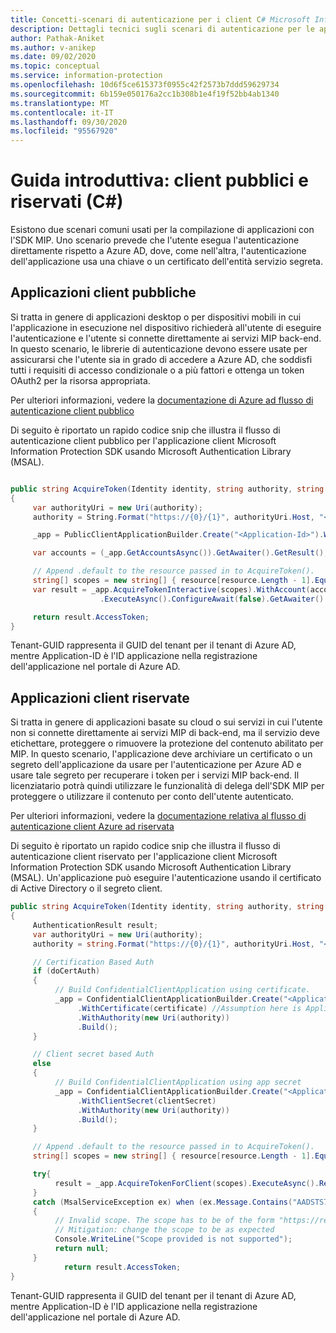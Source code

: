 ```yaml
---
title: Concetti-scenari di autenticazione per i client C# Microsoft Information Protection (MIP) SDK
description: Dettagli tecnici sugli scenari di autenticazione per le applicazioni client C# Microsoft Information Protection SDK.
author: Pathak-Aniket
ms.author: v-anikep
ms.date: 09/02/2020
ms.topic: conceptual
ms.service: information-protection
ms.openlocfilehash: 10d6f5ce615373f0955c42f2573b7ddd59629734
ms.sourcegitcommit: 6b159e050176a2cc1b308b1e4f19f52bb4ab1340
ms.translationtype: MT
ms.contentlocale: it-IT
ms.lasthandoff: 09/30/2020
ms.locfileid: "95567920"
---
```

# <a name="quickstart-public-and-confidential-clients-c"></a>Guida introduttiva: client pubblici e riservati (C#)

Esistono due scenari comuni usati per la compilazione di applicazioni con l'SDK MIP. Uno scenario prevede che l'utente esegua l'autenticazione direttamente rispetto a Azure AD, dove, come nell'altra, l'autenticazione dell'applicazione usa una chiave o un certificato dell'entità servizio segreta.

## <a name="public-client-applications"></a>Applicazioni client pubbliche

Si tratta in genere di applicazioni desktop o per dispositivi mobili in cui l'applicazione in esecuzione nel dispositivo richiederà all'utente di eseguire l'autenticazione e l'utente si connette direttamente ai servizi MIP back-end. In questo scenario, le librerie di autenticazione devono essere usate per assicurarsi che l'utente sia in grado di accedere a Azure AD, che soddisfi tutti i requisiti di accesso condizionale o a più fattori e ottenga un token OAuth2 per la risorsa appropriata.

Per ulteriori informazioni, vedere la [documentazione di Azure ad flusso di autenticazione client pubblico](/azure/active-directory/develop/msal-net-initializing-client-applications#initializing-a-public-client-application-from-configuration-options)

Di seguito è riportato un rapido codice snip che illustra il flusso di autenticazione client pubblico per l'applicazione client Microsoft Information Protection SDK usando Microsoft Authentication Library (MSAL).

```csharp

public string AcquireToken(Identity identity, string authority, string resource, string claims)
{
     var authorityUri = new Uri(authority);
     authority = String.Format("https://{0}/{1}", authorityUri.Host, "<Tenant-GUID>");

     _app = PublicClientApplicationBuilder.Create("<Application-Id>").WithAuthority(authority).WithDefaultRedirectUri().Build();

     var accounts = (_app.GetAccountsAsync()).GetAwaiter().GetResult();

     // Append .default to the resource passed in to AcquireToken().
     string[] scopes = new string[] { resource[resource.Length - 1].Equals('/') ? $"{resource}.default" : $"{resource}/.default" };
     var result = _app.AcquireTokenInteractive(scopes).WithAccount(accounts.FirstOrDefault()).WithPrompt(Prompt.SelectAccount)
                    .ExecuteAsync().ConfigureAwait(false).GetAwaiter().GetResult();

     return result.AccessToken;
}
```

Tenant-GUID rappresenta il GUID del tenant per il tenant di Azure AD, mentre Application-ID è l'ID applicazione nella registrazione dell'applicazione nel portale di Azure AD.

## <a name="confidential-client-applications"></a>Applicazioni client riservate

Si tratta in genere di applicazioni basate su cloud o sui servizi in cui l'utente non si connette direttamente ai servizi MIP di back-end, ma il servizio deve etichettare, proteggere o rimuovere la protezione del contenuto abilitato per MIP. In questo scenario, l'applicazione deve archiviare un certificato o un segreto dell'applicazione da usare per l'autenticazione per Azure AD e usare tale segreto per recuperare i token per i servizi MIP back-end. Il licenziatario potrà quindi utilizzare le funzionalità di delega dell'SDK MIP per proteggere o utilizzare il contenuto per conto dell'utente autenticato.

Per ulteriori informazioni, vedere la [documentazione relativa al flusso di autenticazione client Azure ad riservata](/azure/active-directory/develop/msal-net-initializing-client-applications#initializing-a-confidential-client-application-from-code)

Di seguito è riportato un rapido codice snip che illustra il flusso di autenticazione client riservato per l'applicazione client Microsoft Information Protection SDK usando Microsoft Authentication Library (MSAL). Un'applicazione può eseguire l'autenticazione usando il certificato di Active Directory o il segreto client.

```csharp
public string AcquireToken(Identity identity, string authority, string resource, string claim)
{
     AuthenticationResult result;
     var authorityUri = new Uri(authority);
     authority = string.Format("https://{0}/{1}", authorityUri.Host, "<Tenant-GUID>");

     // Certification Based Auth
     if (doCertAuth)
     {
          // Build ConfidentialClientApplication using certificate.
          _app = ConfidentialClientApplicationBuilder.Create("<Application-Id>")
               .WithCertificate(certificate) //Assumption here is Application passes a certificate created using certificate thumbprint
               .WithAuthority(new Uri(authority))
               .Build();
     }

     // Client secret based Auth
     else
     {
          // Build ConfidentialClientApplication using app secret
          _app = ConfidentialClientApplicationBuilder.Create("<Application-Id>")
               .WithClientSecret(clientSecret)
               .WithAuthority(new Uri(authority))
               .Build();
     }

     // Append .default to the resource passed in to AcquireToken().
     string[] scopes = new string[] { resource[resource.Length - 1].Equals('/') ? $"{resource}.default" : $"{resource}/.default" };

     try{
          result = _app.AcquireTokenForClient(scopes).ExecuteAsync().Result;
     }
     catch (MsalServiceException ex) when (ex.Message.Contains("AADSTS70011"))
     {
          // Invalid scope. The scope has to be of the form "https://resourceurl/.default"
          // Mitigation: change the scope to be as expected
          Console.WriteLine("Scope provided is not supported");
          return null;
     }
            return result.AccessToken;
}

```

Tenant-GUID rappresenta il GUID del tenant per il tenant di Azure AD, mentre Application-ID è l'ID applicazione nella registrazione dell'applicazione nel portale di Azure AD.